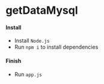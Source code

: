 # getDataMysql
 
#### Install
* Install `Node.js`
* Run `npm i` to install dependencies

#### Finish
* Run `app.js`
